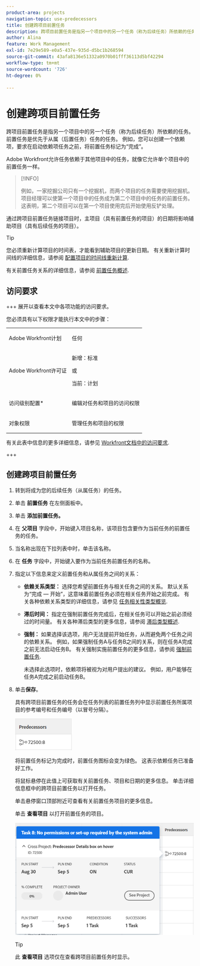 ```yaml
---
product-area: projects
navigation-topic: use-predecessors
title: 创建跨项目前置任务
description: 跨项目前置任务是指另一个项目中的另一个任务（称为后续任务）所依赖的任务。 前置任务是优先于从属（后置任务）任务的任务。 例如，您可以创建一个依赖项，要求在启动依赖项任务之前，将前置任务标记为“完成”。
author: Alina
feature: Work Management
exl-id: 7e29e589-e0a5-437e-935d-d5bc1b268594
source-git-commit: 43afa8136e51332a0970b01fff36113d5bf42294
workflow-type: tm+mt
source-wordcount: '726'
ht-degree: 0%

---
```


# 创建跨项目前置任务

<!--Audited: 12/2023-->

跨项目前置任务是指另一个项目中的另一个任务（称为后续任务）所依赖的任务。 前置任务是优先于从属（后置任务）任务的任务。 例如，您可以创建一个依赖项，要求在启动依赖项任务之前，将前置任务标记为“完成”。

Adobe Workfront允许任务依赖于其他项目中的任务，就像它允许单个项目中的前置任务一样。

>[!INFO]
>
>例如，一家挖掘公司只有一个挖掘机，而两个项目的任务需要使用挖掘机。 项目经理可以使第一个项目中的任务成为第二个项目中的任务的前置任务。 这表明，第二个项目可以在第一个项目使用完后开始使用反铲处理。

通过跨项目前置任务链接项目时，主项目（具有前置任务的项目）的日期将影响辅助项目（具有后续任务的项目）。

>[!TIP]
>
>您必须重新计算项目的时间表，才能看到辅助项目的更新日期。 有关重新计算时间线的详细信息，请参阅 [配置项目的时间线重新计算](../../../administration-and-setup/set-up-workfront/configure-system-defaults/configure-timeline-recalculations-projects.md).

有关前置任务关系的详细信息，请参阅 [前置任务概述](../../../manage-work/tasks/use-prdcssrs/predecessors-overview.md).

## 访问要求

+++ 展开以查看本文中各项功能的访问要求。

您必须具有以下权限才能执行本文中的步骤：

<table style="table-layout:auto"> 
 <col> 
 <col> 
 <tbody> 
  <tr> 
   <td role="rowheader">Adobe Workfront计划</td> 
   <td> <p>任何</p> </td> 
  </tr> 
  <tr> 
   <td role="rowheader">Adobe Workfront许可证</td> 
   <td> <p>新增：标准 </p> 
   或
   <p>当前：计划 </p>
   </td> 
  </tr> 
  <tr> 
   <td role="rowheader">访问级别配置*</td> 
   <td> <p>编辑对任务和项目的访问权限</p> </td> 
  </tr> 
  <tr> 
   <td role="rowheader">对象权限</td> 
   <td> <p>管理任务和项目的权限</p> </td> 
  </tr> 
 </tbody> 
</table>

有关此表中信息的更多详细信息，请参见 [Workfront文档中的访问要求](/help/quicksilver/administration-and-setup/add-users/access-levels-and-object-permissions/access-level-requirements-in-documentation.md).

+++


## 创建跨项目前置任务

1. 转到将成为您的后续任务（从属任务）的任务。
1. 单击 **前置任务** 在左侧面板中。
1. 单击 **添加前置任务。**
1. 在 **父项目** 字段中，开始键入项目名称，该项目包含要作为当前任务的前置任务的任务。
1. 当名称出现在下拉列表中时，单击该名称。
1. 在 **任务** 字段中，开始键入要作为当前任务前置任务的名称。
1. 指定以下信息来定义前置任务和从属任务之间的关系：

   * **依赖关系类型：** 选择您希望前置任务与相关任务之间的关系。 默认关系为“完成 — 开始”，这意味着前置任务必须在相关任务开始之前完成。 有关各种依赖关系类型的详细信息，请参见 [任务相关性类型概览](../../../manage-work/tasks/use-prdcssrs/task-dependency-types.md).

   * **滞后时间：** 指定在强制前置任务完成后，在相关任务可以开始之前必须经过的时间量。 有关各种滞后类型的更多信息，请参阅 [滞后类型概述](../../../manage-work/tasks/use-prdcssrs/lag-types.md).

   * **强制：** 如果选择该选项，用户无法提前开始任务，从而避免两个任务之间的依赖关系。 例如，如果强制任务A与任务B之间的关系，则在任务A完成之前无法启动任务B。 有关强制实施前置任务的更多信息，请参阅 [强制前置任务](../../../manage-work/tasks/use-prdcssrs/enforced-predecessors.md).

     未选择此选项时，依赖项将被视为对用户提出的建议。 例如，用户能够在任务A完成之前启动任务B。

1. 单击&#x200B;**保存**。

   具有跨项目前置任务的任务会在任务列表的前置任务列中显示前置任务所属项目的参考编号和任务编号（以冒号分隔）。

   ![跨项目前置任务](assets/cross-project-predecessor-in-list-view.png)

   将前置任务标记为完成时，前置任务图标会变为绿色。 这表示依赖任务已准备好工作。

   将鼠标悬停在此值上可获取有关前置任务、项目和日期的更多信息。 单击详细信息框中的跨项目前置任务以打开任务。

   单击悬停窗口顶部附近可查看有关前置任务项目的更多信息。

   单击 **查看项目** 以打开前置任务的项目。

   ![跨项目前置任务详细信息](assets/cross-project-predecessor-details.png)

   >[!TIP]
   >
   >   此 **查看项目** 选项仅在查看跨项目前置任务时显示。


